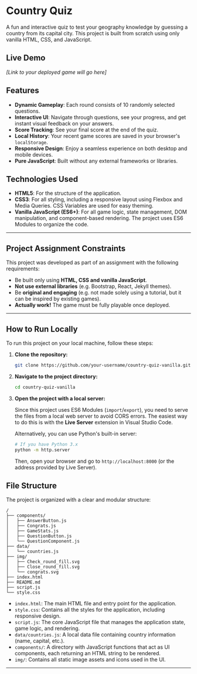 # Country Quiz

A fun and interactive quiz to test your geography knowledge by guessing a country from its capital city. This project is built from scratch using only vanilla HTML, CSS, and JavaScript.

## Live Demo

*[Link to your deployed game will go here]*

## Features

*   **Dynamic Gameplay**: Each round consists of 10 randomly selected questions.
*   **Interactive UI**: Navigate through questions, see your progress, and get instant visual feedback on your answers.
*   **Score Tracking**: See your final score at the end of the quiz.
*   **Local History**: Your recent game scores are saved in your browser's `localStorage`.
*   **Responsive Design**: Enjoy a seamless experience on both desktop and mobile devices.
*   **Pure JavaScript**: Built without any external frameworks or libraries.

## Technologies Used

*   **HTML5**: For the structure of the application.
*   **CSS3**: For all styling, including a responsive layout using Flexbox and Media Queries. CSS Variables are used for easy theming.
*   **Vanilla JavaScript (ES6+)**: For all game logic, state management, DOM manipulation, and component-based rendering. The project uses ES6 Modules to organize the code.

---

## Project Assignment Constraints

This project was developed as part of an assignment with the following requirements:

*   Be built only using **HTML, CSS and vanilla JavaScript**.
*   **Not use external libraries** (e.g. Bootstrap, React, Jekyll themes).
*   Be **original and engaging** (e.g. not made solely using a tutorial, but it can be inspired by existing games).
*   **Actually work!** The game must be fully playable once deployed.

---

## How to Run Locally

To run this project on your local machine, follow these steps:

1.  **Clone the repository:**
    ```bash
    git clone https://github.com/your-username/country-quiz-vanilla.git
    ```

2.  **Navigate to the project directory:**
    ```bash
    cd country-quiz-vanilla
    ```

3.  **Open the project with a local server:**

    Since this project uses ES6 Modules (`import`/`export`), you need to serve the files from a local web server to avoid CORS errors. The easiest way to do this is with the **Live Server** extension in Visual Studio Code.

    Alternatively, you can use Python's built-in server:

    ```bash
    # If you have Python 3.x
    python -m http.server
    ```

    Then, open your browser and go to `http://localhost:8000` (or the address provided by Live Server).

## File Structure

The project is organized with a clear and modular structure:

```
/
├── components/
│   ├── AnswerButton.js
│   ├── Congrats.js
│   ├── GameStats.js
│   ├── QuestionButton.js
│   └── QuestionComponent.js
├── data/
│   └── countries.js
├── img/
│   ├── Check_round_fill.svg
│   ├── Close_round_fill.svg
│   └── congrats.svg
├── index.html
├── README.md
├── script.js
└── style.css
```

*   `index.html`: The main HTML file and entry point for the application.
*   `style.css`: Contains all the styles for the application, including responsive design.
*   `script.js`: The core JavaScript file that manages the application state, game logic, and rendering.
*   `data/countries.js`: A local data file containing country information (name, capital, etc.).
*   `components/`: A directory with JavaScript functions that act as UI components, each returning an HTML string to be rendered.
*   `img/`: Contains all static image assets and icons used in the UI.

---